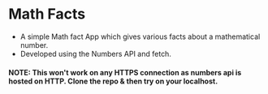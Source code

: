 # Math Facts

- A simple Math fact App which gives various facts about a mathematical number.
- Developed using the Numbers API and fetch.

#### NOTE: This won't work on any HTTPS connection as numbers api is hosted on HTTP. Clone the repo & then try on your localhost.